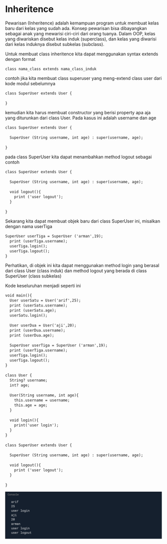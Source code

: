 # Inheritence

Pewarisan \(Inheritence\) adalah kemampuan program untuk membuat kelas baru dari kelas yang sudah ada. Konsep pewarisan bisa dibayangkan sebagai anak yang mewarisi ciri-ciri dari orang tuanya. Dalam OOP, kelas yang diwariskan disebut kelas induk \(superclass\), dan kelas yang diwarisi dari kelas induknya disebut subkelas \(subclass\).

Untuk membuat class inheritence kita dapat menggunakan syntax extends dengan format

```text
class nama_class extends nama_class_induk
```

contoh jika kita membuat class superuser yang meng-extend class user dari kode modul sebelumnya

```text
class SuperUser extends User {
  
}
```

 kemudian kita harus membuat constructor yang berisi property apa aja yang diturunkan dari class User. Pada kasus ini adalah username dan age

```text
class SuperUser extends User {
  
  SuperUser (String username, int age) : super(username, age);
   
}
```

pada class SuperUser kita dapat menambahkan method logout sebagai contoh 

```text
class SuperUser extends User {
  
  SuperUser (String username, int age) : super(username, age);
  
  void logout(){
    print ('user logout');
  }
   
}
```

Sekarang kita dapat membuat objek baru dari class SuperUser ini, misalkan dengan nama userTiga

```text
SuperUser userTiga = SuperUser ('arman',19);
  print (userTiga.username);
  userTiga.login();
  userTiga.logout();
}
```

Perhatikan, di objek ini kita dapat menggunakan method login yang berasal dari class User \(class induk\) dan method logout yang berada di class SuperUser \(class subkelas\)

Kode keseluruhan menjadi seperti ini

```text
void main(){
  User userSatu = User('arif',25);
  print (userSatu.username);
  print (userSatu.age);
  userSatu.login();
  
  User userDua = User('aji',20);
  print (userDua.username);
  print (userDua.age);
  
  SuperUser userTiga = SuperUser ('arman',19);
  print (userTiga.username);
  userTiga.login();
  userTiga.logout();
}

class User {
  String? username;
  int? age;
  
  User(String username, int age){
    this.username = username;
    this.age = age;
  }
  
  void login(){
    print('user login');
  }
}

class SuperUser extends User {
  
  SuperUser (String username, int age) : super(username, age);
  
  void logout(){
    print ('user logout');
  }
   
}
```

![](../.gitbook/assets/image%20%2816%29.png)

